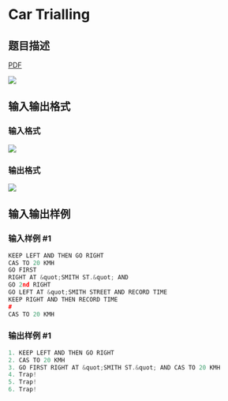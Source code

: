 # Car Trialling

## 题目描述

[problemUrl]: https://uva.onlinejudge.org/index.php?option=com_onlinejudge&Itemid=8&category=3&page=show_problem&problem=107

[PDF](https://uva.onlinejudge.org/external/1/p171.pdf)

![](https://cdn.luogu.com.cn/upload/vjudge_pic/UVA171/8fba91d1fa9c55d2ab35381794425e47a041f9d1.png)

## 输入输出格式

### 输入格式

![](https://cdn.luogu.com.cn/upload/vjudge_pic/UVA171/375c1a3ee24961a40bd4a3c1413038ff8d656810.png)

### 输出格式

![](https://cdn.luogu.com.cn/upload/vjudge_pic/UVA171/d465b2584922538b514ea99cb5e1c249fe0df10a.png)

## 输入输出样例

### 输入样例 #1

```cpp
KEEP LEFT AND THEN GO RIGHT
CAS TO 20 KMH
GO FIRST
RIGHT AT &quot;SMITH ST.&quot; AND
GO 2nd RIGHT
GO LEFT AT &quot;SMITH STREET AND RECORD TIME
KEEP RIGHT AND THEN RECORD TIME
#
CAS TO 20 KMH
```


### 输出样例 #1

```cpp
1. KEEP LEFT AND THEN GO RIGHT
2. CAS TO 20 KMH
3. GO FIRST RIGHT AT &quot;SMITH ST.&quot; AND CAS TO 20 KMH
4. Trap!
5. Trap!
6. Trap!
```


